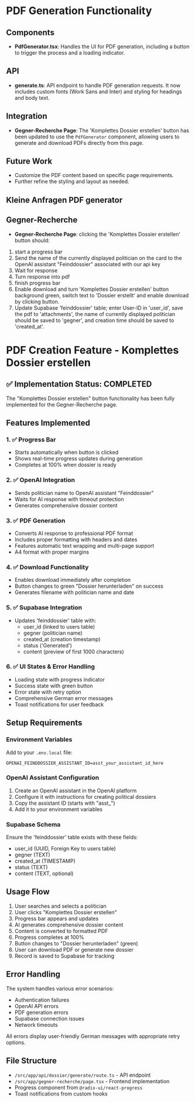 # PDF Generation Functionality

## Components
- **PdfGenerator.tsx**: Handles the UI for PDF generation, including a button to trigger the process and a loading indicator.

## API
- **generate.ts**: API endpoint to handle PDF generation requests. It now includes custom fonts (Work Sans and Inter) and styling for headings and body text.

## Integration
- **Gegner-Recherche Page**: The 'Komplettes Dossier erstellen' button has been updated to use the `PdfGenerator` component, allowing users to generate and download PDFs directly from this page.

## Future Work
- Customize the PDF content based on specific page requirements.
- Further refine the styling and layout as needed. 

## Kleine Anfragen PDF generator


## Gegner-Recherche

- **Gegner-Recherche Page**: clicking the 'Komplettes Dossier erstellen' button should:
1. start a progress bar
2. Send the name of the currently displayed politician on the card to the OpenAI assistant "Feinddossier" associated with our api key
3. Wait for response
4. Turn response into pdf
5. finish progress bar
6. Enable download and turn 'Komplettes Dossier erstellen' button background green, switch text to 'Dossier erstellt' and enable download by clicking button.
7. Update Supabase 'feinddossier' table; enter User-ID in 'user_id', save the pdf to 'attachments', the name of currently displayed politician should be saved to 'gegner', and creation time should be saved to 'created_at'.

# PDF Creation Feature - Komplettes Dossier erstellen

## ✅ Implementation Status: COMPLETED

The "Komplettes Dossier erstellen" button functionality has been fully implemented for the Gegner-Recherche page.

## Features Implemented

### 1. ✅ Progress Bar
- Starts automatically when button is clicked
- Shows real-time progress updates during generation
- Completes at 100% when dossier is ready

### 2. ✅ OpenAI Integration
- Sends politician name to OpenAI assistant "Feinddossier"
- Waits for AI response with timeout protection
- Generates comprehensive dossier content

### 3. ✅ PDF Generation
- Converts AI response to professional PDF format
- Includes proper formatting with headers and dates
- Features automatic text wrapping and multi-page support
- A4 format with proper margins

### 4. ✅ Download Functionality
- Enables download immediately after completion
- Button changes to green "Dossier herunterladen" on success
- Generates filename with politician name and date

### 5. ✅ Supabase Integration
- Updates 'feinddossier' table with:
  - user_id (linked to users table)
  - gegner (politician name)
  - created_at (creation timestamp)
  - status ('Generated')
  - content (preview of first 1000 characters)

### 6. ✅ UI States & Error Handling
- Loading state with progress indicator
- Success state with green button
- Error state with retry option
- Comprehensive German error messages
- Toast notifications for user feedback

## Setup Requirements

### Environment Variables
Add to your `.env.local` file:
```
OPENAI_FEINDDOSSIER_ASSISTANT_ID=asst_your_assistant_id_here
```

### OpenAI Assistant Configuration
1. Create an OpenAI assistant in the OpenAI platform
2. Configure it with instructions for creating political dossiers
3. Copy the assistant ID (starts with "asst_")
4. Add it to your environment variables

### Supabase Schema
Ensure the 'feinddossier' table exists with these fields:
- user_id (UUID, Foreign Key to users table)
- gegner (TEXT)
- created_at (TIMESTAMP)
- status (TEXT)
- content (TEXT, optional)

## Usage Flow

1. User searches and selects a politician
2. User clicks "Komplettes Dossier erstellen"
3. Progress bar appears and updates
4. AI generates comprehensive dossier content
5. Content is converted to formatted PDF
6. Progress completes at 100%
7. Button changes to "Dossier herunterladen" (green)
8. User can download PDF or generate new dossier
9. Record is saved to Supabase for tracking

## Error Handling

The system handles various error scenarios:
- Authentication failures
- OpenAI API errors
- PDF generation errors
- Supabase connection issues
- Network timeouts

All errors display user-friendly German messages with appropriate retry options.

## File Structure

- `/src/app/api/dossier/generate/route.ts` - API endpoint
- `/src/app/gegner-recherche/page.tsx` - Frontend implementation
- Progress component from `@radix-ui/react-progress`
- Toast notifications from custom hooks
